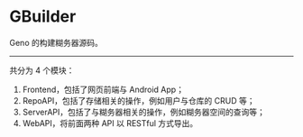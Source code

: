# GBuilder

Geno 的构建糊务器源码。

---

共分为 4 个模块：

1. Frontend，包括了网页前端与 Android App；
2. RepoAPI，包括了存储相关的操作，例如用户与仓库的 CRUD 等；
3. ServerAPI，包括了与糊务器相关的操作，例如糊务器空间的查询等；
4. WebAPI，将前面两种 API 以 RESTful 方式导出。
